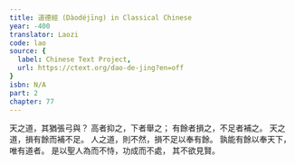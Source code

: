 ```yaml
---
title: 道德經 (Dàodéjīng) in Classical Chinese
year: -400
translator: Laozi
code: lao
source: {
  label: Chinese Text Project,
  url: https://ctext.org/dao-de-jing?en=off
}
isbn: N/A
part: 2
chapter: 77
---
```

天之道，其猶張弓與？
高者抑之，下者舉之；
有餘者損之，不足者補之。
天之道，損有餘而補不足。
人之道，則不然，損不足以奉有餘。
孰能有餘以奉天下，
唯有道者。
是以聖人為而不恃，功成而不處，
其不欲見賢。